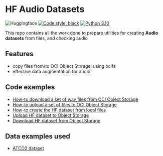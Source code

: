 # HF Audio Datasets
![Huggingface](https://huggingface.co/front/assets/huggingface_logo.svg)
[![Code style: black](https://img.shields.io/badge/code%20style-black-000000.svg)](https://github.com/psf/black)
[![Python 3.10](https://img.shields.io/badge/python-3.10-blue.svg)](https://www.python.org/downloads/release/python-3100/)

This repo contains all the work done to prepare utilities for creating **Audio datasets** from files, and checking audio

## Features
* copy files from/to OCI Object Storage, using ocifs
* effective data augmentation for audio

## Code examples
* [How-to download a set of wav files from OCI Object Storage](./download_from_oss.ipynb)
* [How-to upload a set of files to OCI Object Storage](./upload_to_oss.ipynb)
* [How-to create the HF dataset from local files](./prepare_dataset.ipynb)
* [Upload HF dataset to Object Storage](./upload_dataset_to_oss.ipynb)
* [Download HF dataset from Object Storage](./download_dataset_from_oss.ipynb)

## Data examples used
* [ATCO2 dataset](https://www.atco2.org/data)



